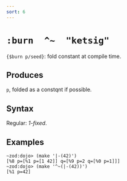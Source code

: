 ```yaml
---
sort: 6
---
```


# `:burn  ^~  "ketsig"`

`{$burn p/seed}`: fold constant at compile time.

## Produces

`p`, folded as a constqnt if possible.

## Syntax

Regular: *1-fixed*.

## Examples

```
~zod:dojo> (make '|-(42)')
[%8 p=[%1 p=[1 42]] q=[%9 p=2 q=[%0 p=1]]]
~zod:dojo> (make '^~(|-(42))')
[%1 p=42]
```
